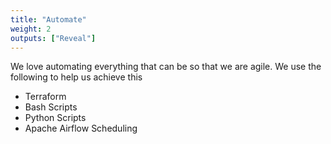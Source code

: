 ```yaml
---
title: "Automate"
weight: 2
outputs: ["Reveal"]
---
```


We love automating everything that can be so that we are agile. We use the following to help us achieve this

- Terraform
- Bash Scripts
- Python Scripts
- Apache Airflow Scheduling  
